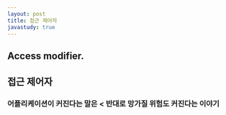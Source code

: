 ```yaml
---
layout: post
title: 접근 제어자
javastudy: true
---
```

## Access modifier.

## 접근 제어자

### 어플리케이션이 커진다는 말은  <  반대로 망가질 위험도 커진다는 이야기